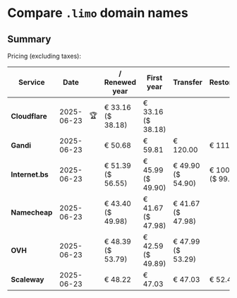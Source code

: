 # Compare `.limo` domain names

## Summary

Pricing (excluding taxes):

| Service | Date |  | / Renewed year | First year | Transfer | Restoration |
|--|--|--|--|--|--|--|
| **Cloudflare** | 2025-06-23 | 🏆 | € 33.16<br>($ 38.18) | € 33.16<br>($ 38.18) |  |  |
| **Gandi** | 2025-06-23 |  | € 50.68 | € 59.81 | € 120.00 | € 111.28 |
| **Internet.bs** | 2025-06-23 |  | € 51.39<br>($ 56.55) | € 45.99<br>($ 49.90) | € 49.90<br>($ 54.90) | € 100.89<br>($ 99.65) |
| **Namecheap** | 2025-06-23 |  | € 43.40<br>($ 49.98) | € 41.67<br>($ 47.98) | € 41.67<br>($ 47.98) |  |
| **OVH** | 2025-06-23 |  | € 48.39<br>($ 53.79) | € 42.59<br>($ 49.89) | € 47.99<br>($ 53.29) |  |
| **Scaleway** | 2025-06-23 |  | € 48.22 | € 47.03 | € 47.03 | € 52.46 |
